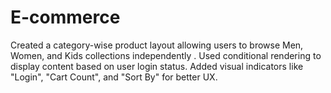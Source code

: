 # E-commerce
Created a category-wise product layout allowing users to browse Men, Women, and Kids collections independently .
Used conditional rendering to display content based on user login status.
Added visual indicators like "Login", "Cart Count", and "Sort By" for better UX.
